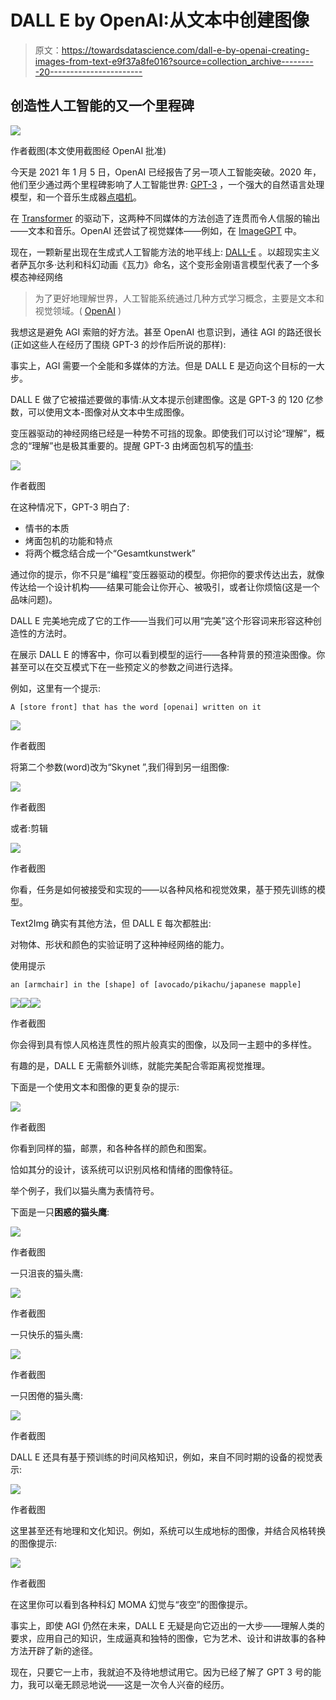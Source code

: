 # DALL E by OpenAI:从文本中创建图像

> 原文：<https://towardsdatascience.com/dall-e-by-openai-creating-images-from-text-e9f37a8fe016?source=collection_archive---------20----------------------->

## 创造性人工智能的又一个里程碑

![](img/6f6b1ed067b584df2d65f6ceedd1912a.png)

作者截图(本文使用截图经 OpenAI 批准)

今天是 2021 年 1 月 5 日，OpenAI 已经报告了另一项人工智能突破。2020 年，他们至少通过两个里程碑影响了人工智能世界: [GPT-3](/gpt-3-creative-potential-of-nlp-d5ccae16c1ab?source=friends_link&sk=f27e91b137d80f24236e1dc9f2d49f85) ，一个强大的自然语言处理模型，和一个音乐生成器[点唱机](/jukebox-by-openai-2f73638b3b73?sk=003ba0e0d6416a4456c7a890fddf9461)。

在 [Transformer](/transformers-141e32e69591) 的驱动下，这两种不同媒体的方法创造了连贯而令人信服的输出——文本和音乐。OpenAI 还尝试了视觉媒体——例如，在 [ImageGPT](https://openai.com/blog/image-gpt) 中。

现在，一颗新星出现在生成式人工智能方法的地平线上: [DALL-E](https://openai.com/blog/dall-e/) 。以超现实主义者萨瓦尔多·达利和科幻动画《瓦力》命名，这个变形金刚语言模型代表了一个多模态神经网络

> 为了更好地理解世界，人工智能系统通过几种方式学习概念，主要是文本和视觉领域。( [OpenAI](https://openai.com/blog/tags/multimodal/) )

我想这是避免 AGI 索赔的好方法。甚至 OpenAI 也意识到，通往 AGI 的路还很长(正如这些人在经历了围绕 GPT-3 的炒作后所说的那样):

事实上，AGI 需要一个全能和多媒体的方法。但是 DALL E 是迈向这个目标的一大步。

DALL E 做了它被描述要做的事情:从文本提示创建图像。这是 GPT-3 的 120 亿参数，可以使用文本-图像对从文本中生成图像。

变压器驱动的神经网络已经是一种势不可挡的现象。即使我们可以讨论“理解”，概念的“理解”也是极其重要的。提醒 GPT-3 由烤面包机写的[情书](https://medium.com/merzazine/love-letters-written-by-a-toaster-e9e795c6409f?sk=33dab8b8228a95cf0b65077c839dceba):

![](img/e2c78132195934ee7f42085980dc85dc.png)

作者截图

在这种情况下，GPT-3 明白了:

*   情书的本质
*   烤面包机的功能和特点
*   将两个概念结合成一个“Gesamtkunstwerk”

通过你的提示，你不只是“编程”变压器驱动的模型。你把你的要求传达出去，就像传达给一个设计机构——结果可能会让你开心、被吸引，或者让你烦恼(这是一个品味问题)。

DALL E 完美地完成了它的工作——当我们可以用“完美”这个形容词来形容这种创造性的方法时。

在展示 DALL E 的博客中，你可以看到模型的运行——各种背景的预渲染图像。你甚至可以在交互模式下在一些预定义的参数之间进行选择。

例如，这里有一个提示:

```
A [store front] that has the word [openai] written on it
```

![](img/891872563ca692a9be964803739d08b2.png)

作者截图

将第二个参数(word)改为“Skynet ”,我们得到另一组图像:

![](img/bf7794661a7ac0c0b3d3cfeedc984ee0.png)

作者截图

或者:剪辑

![](img/02e527d1cad365bc5b9949e0415813f7.png)

作者截图

你看，任务是如何被接受和实现的——以各种风格和视觉效果，基于预先训练的模型。

Text2Img 确实有其他方法，但 DALL E 每次都胜出:

对物体、形状和颜色的实验证明了这种神经网络的能力。

使用提示

```
an [armchair] in the [shape] of [avocado/pikachu/japanese mapple]
```

![](img/cdf1e8c3d1312dc945890c39464d88d6.png)![](img/d267c228af9f3f655180763f19aec80f.png)![](img/741230c0be9b2c73a797edc347aa3ffd.png)

作者截图

你会得到具有惊人风格连贯性的照片般真实的图像，以及同一主题中的多样性。

有趣的是，DALL E 无需额外训练，就能完美配合零距离视觉推理。

下面是一个使用文本和图像的更复杂的提示:

![](img/1306f8a74856dfb3afc37aff1006f649.png)

作者截图

你看到同样的猫，邮票，和各种各样的颜色和图案。

恰如其分的设计，该系统可以识别风格和情绪的图像特征。

举个例子，我们以猫头鹰为表情符号。

下面是一只**困惑的猫头鹰**:

![](img/4f7165bba23eb8658be73a7a07fc9f3b.png)

作者截图

一只沮丧的猫头鹰:

![](img/6bcc3167a774e48605266982ed21a87a.png)

作者截图

一只快乐的猫头鹰:

![](img/0ad31e74f0c7d784e69f0c296aa7163e.png)

作者截图

一只困倦的猫头鹰:

![](img/72044843055fc274990d2cf4374b6aac.png)

作者截图

DALL E 还具有基于预训练的时间风格知识，例如，来自不同时期的设备的视觉表示:

![](img/a491e5b5818a72511ab166e1c6ed29c6.png)

作者截图

这里甚至还有地理和文化知识。例如，系统可以生成地标的图像，并结合风格转换的图像提示:

![](img/2628589610006f22b8077823d9915dcc.png)

作者截图

在这里你可以看到各种科幻 MOMA 幻觉与“夜空”的图像提示。

事实上，即使 AGI 仍然在未来，DALL E 无疑是向它迈出的一大步——理解人类的要求，应用自己的知识，生成逼真和独特的图像，它为艺术、设计和讲故事的各种方法开辟了新的途径。

现在，只要它一上市，我就迫不及待地想试用它。因为已经了解了 GPT 3 号的能力，我可以毫无顾忌地说——这是一次令人兴奋的经历。